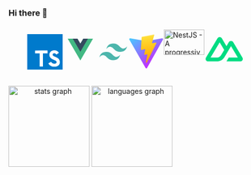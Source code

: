 ### Hi there 👋

###

<div  style='display:flex;justify-content:center'>

<svg width="70" height="45" viewBox="0 0 256 256" version="1.1" xmlns="http://www.w3.org/2000/svg" xmlns:xlink="http://www.w3.org/1999/xlink" preserveAspectRatio="xMidYMid">
	<g>
		<polygon fill="#007ACC" transform="translate(128.000000, 128.000000) scale(1, -1) translate(-128.000000, -128.000000) " points="0 128 0 0 128 0 256 0 256 128 256 256 128 256 0 256"></polygon>
		<path d="M146.658132,223.436863 L146.739401,212.953054 L130.079084,212.953054 L113.418767,212.953054 L113.418767,165.613371 L113.418767,118.273689 L101.63464,118.273689 L89.8505126,118.273689 L89.8505126,165.613371 L89.8505126,212.953054 L73.1901951,212.953054 L56.5298776,212.953054 L56.5298776,223.233689 C56.5298776,228.922577 56.6517824,233.676863 56.8143221,233.798768 C56.9362269,233.961308 77.2130522,234.042577 101.797179,234.001943 L146.536227,233.880038 L146.658132,223.436863 Z" fill="#FFFFFF" transform="translate(101.634640, 176.142993) rotate(-180.000000) translate(-101.634640, -176.142993) "></path>
		<path d="M206.566631,234.272145 C213.068219,232.646748 218.025679,229.761668 222.57679,225.048018 C224.933616,222.528653 228.428219,217.936907 228.712663,216.839764 C228.793933,216.514684 217.659965,209.037859 210.914568,204.852462 C210.670758,204.689922 209.69552,205.74643 208.598377,207.371827 C205.306949,212.166748 201.852981,214.239129 196.570441,214.604843 C188.809171,215.133097 183.811076,211.069605 183.851711,204.283573 C183.851711,202.292462 184.136155,201.114049 184.948854,199.488653 C186.65552,195.953414 189.825044,193.840399 199.7806,189.533097 C218.106949,181.649922 225.949489,176.448653 230.825679,169.053097 C236.270758,160.804208 237.489806,147.638494 233.792028,137.845478 C229.728536,127.199129 219.651076,119.966113 205.469489,117.568653 C201.080917,116.796589 190.678377,116.918494 185.964727,117.771827 C175.684092,119.600399 165.931711,124.679764 159.917743,131.343891 C157.560917,133.944526 152.969171,140.730557 153.253616,141.218176 C153.37552,141.380716 154.432028,142.030875 155.610441,142.721668 C156.748219,143.371827 161.05552,145.850557 165.119012,148.207383 L172.473933,152.474049 L174.01806,150.198494 C176.171711,146.907065 180.885362,142.396589 183.729806,140.893097 C191.897425,136.585795 203.112663,137.195319 208.639012,142.15278 C210.995838,144.30643 211.971076,146.541351 211.971076,149.83278 C211.971076,152.799129 211.605362,154.099446 210.061235,156.334367 C208.070123,159.178811 204.006631,161.576272 192.466314,166.574367 C179.259965,172.263256 173.571076,175.798494 168.369806,181.406113 C165.362822,184.656907 162.518377,189.858176 161.339965,194.206113 C160.364727,197.822621 160.120917,206.884208 160.892981,210.541351 C163.61552,223.300716 173.245996,232.199764 187.143139,234.841034 C191.653616,235.694367 202.137425,235.369287 206.566631,234.272145 Z" fill="#FFFFFF" transform="translate(194.578507, 176.190240) scale(1, -1) translate(-194.578507, -176.190240) "></path>
	</g>
</svg>

<svg width="70" height="50" viewBox="0 0 128 128" width="50" height="50" data-v-f6635ba2=""><path fill="#42b883" d="M78.8,10L64,35.4L49.2,10H0l64,110l64-110C128,10,78.8,10,78.8,10z" data-v-f6635ba2=""></path><path fill="#35495e" d="M78.8,10L64,35.4L49.2,10H25.6L64,76l38.4-66H78.8z" ></path></svg>

<svg width="60" height="60" t="1689056189697" class="icon" viewBox="0 0 1024 1024" version="1.1" xmlns="http://www.w3.org/2000/svg" p-id="3675" width="200" height="200"><path d="M277.333333 418.133333c31.274667-125.184 109.525333-187.733333 234.666667-187.733333 187.733333 0 211.242667 140.8 305.109333 164.266667 62.592 15.658667 117.333333-7.850667 164.266667-70.4-31.232 125.141333-109.482667 187.733333-234.666667 187.733333-187.733333 0-211.2-140.8-305.066666-164.266667-62.634667-15.701333-117.376 7.808-164.352 70.4zM42.581333 699.733333c31.274667-125.141333 109.525333-187.733333 234.666667-187.733333 187.776 0 211.2 140.8 305.152 164.266667 62.549333 15.701333 117.333333-7.808 164.266667-70.4-31.317333 125.184-109.525333 187.733333-234.666667 187.733333-187.776 0-211.242667-140.8-305.152-164.266667-62.549333-15.658667-117.333333 7.850667-164.266667 70.4z" fill="#4DB6AC" p-id="3676"></path></svg>

<svg width="70" height="50" viewBox="0 0 410 404" fill="none" xmlns="http://www.w3.org/2000/svg">
<path d="M399.641 59.5246L215.643 388.545C211.844 395.338 202.084 395.378 198.228 388.618L10.5817 59.5563C6.38087 52.1896 12.6802 43.2665 21.0281 44.7586L205.223 77.6824C206.398 77.8924 207.601 77.8904 208.776 77.6763L389.119 44.8058C397.439 43.2894 403.768 52.1434 399.641 59.5246Z" fill="url(#paint0_linear)"/>
<path d="M292.965 1.5744L156.801 28.2552C154.563 28.6937 152.906 30.5903 152.771 32.8664L144.395 174.33C144.198 177.662 147.258 180.248 150.51 179.498L188.42 170.749C191.967 169.931 195.172 173.055 194.443 176.622L183.18 231.775C182.422 235.487 185.907 238.661 189.532 237.56L212.947 230.446C216.577 229.344 220.065 232.527 219.297 236.242L201.398 322.875C200.278 328.294 207.486 331.249 210.492 326.603L212.5 323.5L323.454 102.072C325.312 98.3645 322.108 94.137 318.036 94.9228L279.014 102.454C275.347 103.161 272.227 99.746 273.262 96.1583L298.731 7.86689C299.767 4.27314 296.636 0.855181 292.965 1.5744Z" fill="url(#paint1_linear)"/>
<defs>
<linearGradient id="paint0_linear" x1="6.00017" y1="32.9999" x2="235" y2="344" gradientUnits="userSpaceOnUse">
<stop stop-color="#41D1FF"/>
<stop offset="1" stop-color="#BD34FE"/>
</linearGradient>
<linearGradient id="paint1_linear" x1="194.651" y1="8.81818" x2="236.076" y2="292.989" gradientUnits="userSpaceOnUse">
<stop stop-color="#FFEA83"/>
<stop offset="0.0833333" stop-color="#FFDD35"/>
<stop offset="1" stop-color="#FFA800"/>
</linearGradient>
</defs>
</svg>

<img width="80" height="50"  src="https://d33wubrfki0l68.cloudfront.net/e937e774cbbe23635999615ad5d7732decad182a/26072/logo-small.ede75a6b.svg" alt="NestJS - A progressive Node.js framework">

<svg width="80" height="50" viewBox="0 0 135 90" fill="none" xmlns="http://www.w3.org/2000/svg" class="block w-auto h-6 sm:hidden" data-v-a5fb5cd7=""><title>Nuxt logo</title><path d="M74.2284 87.8731H123.414C124.977 87.8733 126.511 87.4745 127.864 86.7167C129.217 85.959 130.341 84.869 131.121 83.5565C131.902 82.244 132.313 80.7552 132.312 79.2398C132.312 77.7245 131.899 76.2361 131.118 74.9242L98.0856 19.4276C97.3048 18.1154 96.1817 17.0257 94.829 16.2681C93.4764 15.5105 91.942 15.1116 90.38 15.1116C88.8181 15.1116 87.2836 15.5105 85.931 16.2681C84.5784 17.0257 83.4552 18.1154 82.6745 19.4276L74.2284 33.6272L57.7148 5.86031C56.9334 4.54821 55.8097 3.45868 54.4567 2.70119C53.1037 1.9437 51.569 1.54492 50.0068 1.54492C48.4446 1.54492 46.9099 1.9437 45.5569 2.70119C44.2039 3.45868 43.0803 4.54821 42.2989 5.86031L1.1947 74.9242C0.41273 76.2361 0.000680577 77.7245 8.42355e-07 79.2398C-0.000678893 80.7552 0.410035 82.244 1.19083 83.5565C1.97163 84.869 3.09498 85.959 4.44789 86.7167C5.80081 87.4745 7.33558 87.8733 8.89785 87.8731H39.7727C52.0057 87.8731 61.0271 82.661 67.2346 72.4925L82.3054 47.1759L90.3776 33.6272L114.604 74.3244H82.3054L74.2284 87.8731ZM39.2694 74.3105L17.7227 74.3058L50.0212 20.046L66.1369 47.1759L55.3468 65.309C51.2244 71.9067 46.5411 74.3105 39.2694 74.3105Z" fill="#00DC82"></path></svg>

</div>

###

<div align="center"  style='display:flex'>
  <img src="https://github-readme-stats.vercel.app/api?hide_title=false&hide_rank=false&show_icons=true&include_all_commits=true&count_private=true&disable_animations=false&theme=dracula&locale=en&hide_border=false&username=Li-0221" height="160" alt="stats graph"  />
  &nbsp
  <img src="https://github-readme-stats.vercel.app/api/top-langs?locale=en&hide_title=false&layout=compact&card_width=350&langs_count=5&theme=dracula&hide_border=false&username=Li-0221" height="160" alt="languages graph"  />
</div>
